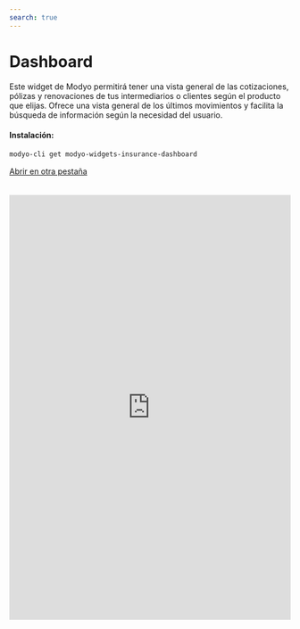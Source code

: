 ```yaml
---
search: true
---
```


# Dashboard <Badge text="Beta" type="warn"/>

Este widget de Modyo permitirá tener una vista general de las cotizaciones, pólizas y renovaciones de tus intermediarios o clientes según el producto que elijas. Ofrece una vista general de los últimos movimientos y facilita la búsqueda de información según la necesidad del usuario.

#### Instalación:

```bash
modyo-cli get modyo-widgets-insurance-dashboard
```

[Abrir en otra pestaña](https://widgets-es.modyo.com/seguros/dashboard)

<iframe id="widgetFrame" src="https://widgets-es.modyo.com/seguros/dashboard" width="100%" frameBorder="0"  style="min-height:762px;overflow:auto;margin-top:20px;"/>

| Funcionalidad       | Descripción                                                                                                                                                                                                              |
|---------------------|--------------------------------------------------------------------------------------------------------------------------------------------------------------------------------------------------------------------------|
| Buscador            | Facilita la búsqueda de información a través de datos claves de las cotizaciones y las pólizas. Personaliza las opciones o escoje búsquedas según el ID del producto, Nombre del tomador, o números de documento.        |
| Filtro de fecha     | Personaliza el calendario de resultados y optimiza los llamados al servicio de consulta según el interés de consulta de los usuarios o según los periodos de tiempo establecidos por los equipos legales.                |
| Tabla de resultados | Configura según el dispositivo y la necesidad del negocio los datos clave para mostrar un resumen de la información importante de las cotizaciones, pólizas y renovaciones.                                              |
| Organizador         | Optimiza espacio personalizando los paginadores de resultados y el filtro de orden para ofrecer una mejor experiencia según el interés del usuario.                                                                      |
| Nueva cotización    | Genera un acceso a la creación de nuevas cotizaciones de forma rápida y directa desde el dashboard principal.                                                                                                            |
| Nueva póliza        | Facilita la emisión de pólizas a través de la búsqueda de cotizaciones vigentes que tus intermediarios puedan emitir. Relaciona resultados de las últimas cotizaciones realizadas para aumentar la conversión (emisión). |
